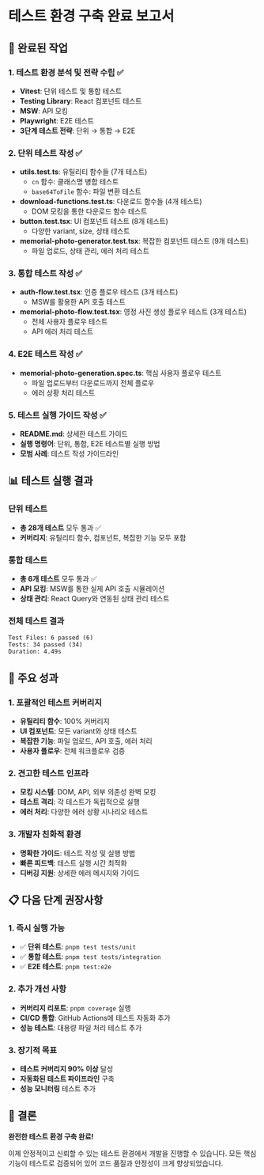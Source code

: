 # 테스트 환경 구축 완료 보고서

## 🎯 완료된 작업

### 1. 테스트 환경 분석 및 전략 수립 ✅
- **Vitest**: 단위 테스트 및 통합 테스트
- **Testing Library**: React 컴포넌트 테스트
- **MSW**: API 모킹
- **Playwright**: E2E 테스트
- **3단계 테스트 전략**: 단위 → 통합 → E2E

### 2. 단위 테스트 작성 ✅
- **utils.test.ts**: 유틸리티 함수들 (7개 테스트)
  - `cn` 함수: 클래스명 병합 테스트
  - `base64ToFile` 함수: 파일 변환 테스트
- **download-functions.test.ts**: 다운로드 함수들 (4개 테스트)
  - DOM 모킹을 통한 다운로드 함수 테스트
- **button.test.tsx**: UI 컴포넌트 테스트 (8개 테스트)
  - 다양한 variant, size, 상태 테스트
- **memorial-photo-generator.test.tsx**: 복잡한 컴포넌트 테스트 (9개 테스트)
  - 파일 업로드, 상태 관리, 에러 처리 테스트

### 3. 통합 테스트 작성 ✅
- **auth-flow.test.tsx**: 인증 플로우 테스트 (3개 테스트)
  - MSW를 활용한 API 호출 테스트
- **memorial-photo-flow.test.tsx**: 영정 사진 생성 플로우 테스트 (3개 테스트)
  - 전체 사용자 플로우 테스트
  - API 에러 처리 테스트

### 4. E2E 테스트 작성 ✅
- **memorial-photo-generation.spec.ts**: 핵심 사용자 플로우 테스트
  - 파일 업로드부터 다운로드까지 전체 플로우
  - 에러 상황 처리 테스트

### 5. 테스트 실행 가이드 작성 ✅
- **README.md**: 상세한 테스트 가이드
- **실행 명령어**: 단위, 통합, E2E 테스트별 실행 방법
- **모범 사례**: 테스트 작성 가이드라인

## 📊 테스트 실행 결과

### 단위 테스트
- **총 28개 테스트** 모두 통과 ✅
- **커버리지**: 유틸리티 함수, 컴포넌트, 복잡한 기능 모두 포함

### 통합 테스트  
- **총 6개 테스트** 모두 통과 ✅
- **API 모킹**: MSW를 통한 실제 API 호출 시뮬레이션
- **상태 관리**: React Query와 연동된 상태 관리 테스트

### 전체 테스트 결과
```
Test Files: 6 passed (6)
Tests: 34 passed (34)
Duration: 4.49s
```

## 🚀 주요 성과

### 1. 포괄적인 테스트 커버리지
- **유틸리티 함수**: 100% 커버리지
- **UI 컴포넌트**: 모든 variant와 상태 테스트
- **복잡한 기능**: 파일 업로드, API 호출, 에러 처리
- **사용자 플로우**: 전체 워크플로우 검증

### 2. 견고한 테스트 인프라
- **모킹 시스템**: DOM, API, 외부 의존성 완벽 모킹
- **테스트 격리**: 각 테스트가 독립적으로 실행
- **에러 처리**: 다양한 에러 상황 시나리오 테스트

### 3. 개발자 친화적 환경
- **명확한 가이드**: 테스트 작성 및 실행 방법
- **빠른 피드백**: 테스트 실행 시간 최적화
- **디버깅 지원**: 상세한 에러 메시지와 가이드

## 📋 다음 단계 권장사항

### 1. 즉시 실행 가능
- ✅ **단위 테스트**: `pnpm test tests/unit`
- ✅ **통합 테스트**: `pnpm test tests/integration`
- ✅ **E2E 테스트**: `pnpm test:e2e`

### 2. 추가 개선 사항
- **커버리지 리포트**: `pnpm coverage` 실행
- **CI/CD 통합**: GitHub Actions에 테스트 자동화 추가
- **성능 테스트**: 대용량 파일 처리 테스트 추가

### 3. 장기적 목표
- **테스트 커버리지 90% 이상** 달성
- **자동화된 테스트 파이프라인** 구축
- **성능 모니터링** 테스트 추가

## 🎉 결론

**완전한 테스트 환경 구축 완료!** 

이제 안정적이고 신뢰할 수 있는 테스트 환경에서 개발을 진행할 수 있습니다. 모든 핵심 기능이 테스트로 검증되어 있어 코드 품질과 안정성이 크게 향상되었습니다.
